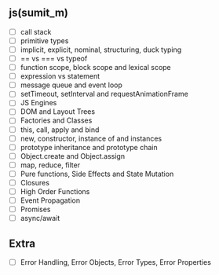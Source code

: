 ## js(sumit_m)

- [ ] call stack
- [ ] primitive types
- [ ] implicit, explicit, nominal, structuring, duck typing
- [ ] == vs === vs typeof
- [ ] function scope, block scope and lexical scope
- [ ] expression vs statement
- [ ] message queue and event loop
- [ ] setTimeout, setInterval and requestAnimationFrame
- [ ] JS Engines
- [ ] DOM and Layout Trees
- [ ] Factories and Classes
- [ ] this, call, apply and bind
- [ ] new, constructor, instance of and instances
- [ ] prototype inheritance and prototype chain
- [ ] Object.create and Object.assign
- [ ] map, reduce, filter
- [ ] Pure functions, Side Effects and State Mutation
- [ ] Closures
- [ ] High Order Functions
- [ ] Event Propagation
- [ ] Promises
- [ ] async/await
## Extra
- [ ] Error Handling, Error Objects, Error Types, Error Properties
   